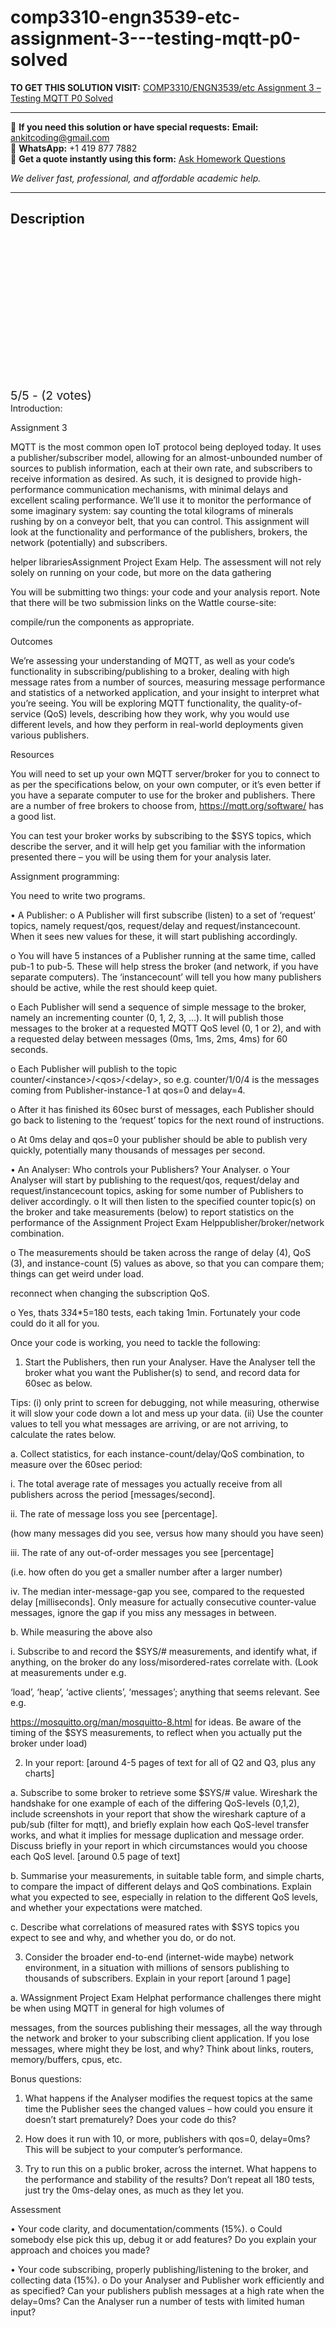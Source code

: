 # comp3310-engn3539-etc-assignment-3---testing-mqtt-p0-solved
**TO GET THIS SOLUTION VISIT:** [COMP3310/ENGN3539/etc Assignment 3 – Testing MQTT P0 Solved](https://www.ankitcodinghub.com/product/comp3310-engn3539-etc-assignment-3-testing-mqtt-p0-solved/)


---

📩 **If you need this solution or have special requests:** **Email:** ankitcoding@gmail.com  
📱 **WhatsApp:** +1 419 877 7882  
📄 **Get a quote instantly using this form:** [Ask Homework Questions](https://www.ankitcodinghub.com/services/ask-homework-questions/)

*We deliver fast, professional, and affordable academic help.*

---

<h2>Description</h2>



<div class="kk-star-ratings kksr-auto kksr-align-center kksr-valign-top" data-payload="{&quot;align&quot;:&quot;center&quot;,&quot;id&quot;:&quot;124399&quot;,&quot;slug&quot;:&quot;default&quot;,&quot;valign&quot;:&quot;top&quot;,&quot;ignore&quot;:&quot;&quot;,&quot;reference&quot;:&quot;auto&quot;,&quot;class&quot;:&quot;&quot;,&quot;count&quot;:&quot;2&quot;,&quot;legendonly&quot;:&quot;&quot;,&quot;readonly&quot;:&quot;&quot;,&quot;score&quot;:&quot;5&quot;,&quot;starsonly&quot;:&quot;&quot;,&quot;best&quot;:&quot;5&quot;,&quot;gap&quot;:&quot;4&quot;,&quot;greet&quot;:&quot;Rate this product&quot;,&quot;legend&quot;:&quot;5\/5 - (2 votes)&quot;,&quot;size&quot;:&quot;24&quot;,&quot;title&quot;:&quot;COMP3310\/ENGN3539\/etc Assignment 3 – Testing MQTT P0 Solved&quot;,&quot;width&quot;:&quot;138&quot;,&quot;_legend&quot;:&quot;{score}\/{best} - ({count} {votes})&quot;,&quot;font_factor&quot;:&quot;1.25&quot;}">

<div class="kksr-stars">

<div class="kksr-stars-inactive">
            <div class="kksr-star" data-star="1" style="padding-right: 4px">


<div class="kksr-icon" style="width: 24px; height: 24px;"></div>
        </div>
            <div class="kksr-star" data-star="2" style="padding-right: 4px">


<div class="kksr-icon" style="width: 24px; height: 24px;"></div>
        </div>
            <div class="kksr-star" data-star="3" style="padding-right: 4px">


<div class="kksr-icon" style="width: 24px; height: 24px;"></div>
        </div>
            <div class="kksr-star" data-star="4" style="padding-right: 4px">


<div class="kksr-icon" style="width: 24px; height: 24px;"></div>
        </div>
            <div class="kksr-star" data-star="5" style="padding-right: 4px">


<div class="kksr-icon" style="width: 24px; height: 24px;"></div>
        </div>
    </div>

<div class="kksr-stars-active" style="width: 138px;">
            <div class="kksr-star" style="padding-right: 4px">


<div class="kksr-icon" style="width: 24px; height: 24px;"></div>
        </div>
            <div class="kksr-star" style="padding-right: 4px">


<div class="kksr-icon" style="width: 24px; height: 24px;"></div>
        </div>
            <div class="kksr-star" style="padding-right: 4px">


<div class="kksr-icon" style="width: 24px; height: 24px;"></div>
        </div>
            <div class="kksr-star" style="padding-right: 4px">


<div class="kksr-icon" style="width: 24px; height: 24px;"></div>
        </div>
            <div class="kksr-star" style="padding-right: 4px">


<div class="kksr-icon" style="width: 24px; height: 24px;"></div>
        </div>
    </div>
</div>


<div class="kksr-legend" style="font-size: 19.2px;">
            5/5 - (2 votes)    </div>
    </div>
Introduction:

Assignment 3

MQTT is the most common open IoT protocol being deployed today. It uses a publisher/subscriber model, allowing for an almost-unbounded number of sources to publish information, each at their own rate, and subscribers to receive information as desired. As such, it is designed to provide high-performance communication mechanisms, with minimal delays and excellent scaling performance. We’ll use it to monitor the performance of some imaginary system: say counting the total kilograms of minerals rushing by on a conveyor belt, that you can control. This assignment will look at the functionality and performance of the publishers, brokers, the network (potentially) and subscribers.

helper librariesAssignment Project Exam Help. The assessment will not rely solely on running on your code, but more on the data gathering

You will be submitting two things: your code and your analysis report. Note that there will be two submission links on the Wattle course-site:

compile/run the components as appropriate.

Outcomes

We’re assessing your understanding of MQTT, as well as your code’s functionality in subscribing/publishing to a broker, dealing with high message rates from a number of sources, measuring message performance and statistics of a networked application, and your insight to interpret what you’re seeing. You will be exploring MQTT functionality, the quality-of-service (QoS) levels, describing how they work, why you would use different levels, and how they perform in real-world deployments given various publishers.

Resources

You will need to set up your own MQTT server/broker for you to connect to as per the specifications below, on your own computer, or it’s even better if you have a separate computer to use for the broker and publishers. There are a number of free brokers to choose from, https://mqtt.org/software/ has a good list.

You can test your broker works by subscribing to the $SYS topics, which describe the server, and it will help get you familiar with the information presented there – you will be using them for your analysis later.

Assignment programming:

You need to write two programs.

• A Publisher: o A Publisher will first subscribe (listen) to a set of ‘request’ topics, namely request/qos, request/delay and request/instancecount. When it sees new values for these, it will start publishing accordingly.

o You will have 5 instances of a Publisher running at the same time, called pub-1 to pub-5. These will help stress the broker (and network, if you have separate computers). The ‘instancecount’ will tell you how many publishers should be active, while the rest should keep quiet.

o Each Publisher will send a sequence of simple message to the broker, namely an incrementing counter (0, 1, 2, 3, …). It will publish those messages to the broker at a requested MQTT QoS level (0, 1 or 2), and with a requested delay between messages (0ms, 1ms, 2ms, 4ms) for 60 seconds.

o Each Publisher will publish to the topic counter/&lt;instance&gt;/&lt;qos&gt;/&lt;delay&gt;, so e.g. counter/1/0/4 is the messages coming from Publisher-instance-1 at qos=0 and delay=4.

o After it has finished its 60sec burst of messages, each Publisher should go back to listening to the ‘request’ topics for the next round of instructions.

o At 0ms delay and qos=0 your publisher should be able to publish very quickly, potentially many thousands of messages per second.

• An Analyser: Who controls your Publishers? Your Analyser. o Your Analyser will start by publishing to the request/qos, request/delay and request/instancecount topics, asking for some number of Publishers to deliver accordingly. o It will then listen to the specified counter topic(s) on the broker and take measurements (below) to report statistics on the performance of the Assignment Project Exam Helppublisher/broker/network combination.

o The measurements should be taken across the range of delay (4), QoS (3), and instance-count (5) values as above, so that you can compare them; things can get weird under load.

reconnect when changing the subscription QoS.

o Yes, thats 3*3*4*5=180 tests, each taking 1min. Fortunately your code could do it all for you.

Once your code is working, you need to tackle the following:

1. Start the Publishers, then run your Analyser. Have the Analyser tell the broker what you want the Publisher(s) to send, and record data for 60sec as below.

Tips: (i) only print to screen for debugging, not while measuring, otherwise it will slow your code down a lot and mess up your data. (ii) Use the counter values to tell you what messages are arriving, or are not arriving, to calculate the rates below.

a. Collect statistics, for each instance-count/delay/QoS combination, to measure over the 60sec period:

i. The total average rate of messages you actually receive from all publishers across the period [messages/second].

ii. The rate of message loss you see [percentage].

(how many messages did you see, versus how many should you have seen)

iii. The rate of any out-of-order messages you see [percentage]

(i.e. how often do you get a smaller number after a larger number)

iv. The median inter-message-gap you see, compared to the requested delay [milliseconds]. Only measure for actually consecutive counter-value messages, ignore the gap if you miss any messages in between.

b. While measuring the above also

i. Subscribe to and record the $SYS/# measurements, and identify what, if anything, on the broker do any loss/misordered-rates correlate with. (Look at measurements under e.g.

‘load’, ‘heap’, ‘active clients’, ‘messages’; anything that seems relevant. See e.g.

https://mosquitto.org/man/mosquitto-8.html for ideas. Be aware of the timing of the $SYS measurements, to reflect when you actually put the broker under load)

2. In your report: [around 4-5 pages of text for all of Q2 and Q3, plus any charts]

a. Subscribe to some broker to retrieve some $SYS/# value. Wireshark the handshake for one example of each of the differing QoS-levels (0,1,2), include screenshots in your report that show the wireshark capture of a pub/sub (filter for mqtt), and briefly explain how each QoS-level transfer works, and what it implies for message duplication and message order. Discuss briefly in your report in which circumstances would you choose each QoS level. [around 0.5 page of text]

b. Summarise your measurements, in suitable table form, and simple charts, to compare the impact of different delays and QoS combinations. Explain what you expected to see, especially in relation to the different QoS levels, and whether your expectations were matched.

c. Describe what correlations of measured rates with $SYS topics you expect to see and why, and whether you do, or do not.

3. Consider the broader end-to-end (internet-wide maybe) network environment, in a situation with millions of sensors publishing to thousands of subscribers. Explain in your report [around 1 page]

a. WAssignment Project Exam Helphat performance challenges there might be when using MQTT in general for high volumes of

messages, from the sources publishing their messages, all the way through the network and broker to your subscribing client application. If you lose messages, where might they be lost, and why? Think about links, routers, memory/buffers, cpus, etc.

Bonus questions:

1. What happens if the Analyser modifies the request topics at the same time the Publisher sees the changed values – how could you ensure it doesn’t start prematurely? Does your code do this?

2. How does it run with 10, or more, publishers with qos=0, delay=0ms? This will be subject to your computer’s performance.

3. Try to run this on a public broker, across the internet. What happens to the performance and stability of the results? Don’t repeat all 180 tests, just try the 0ms-delay ones, as much as they let you.

Assessment

• Your code clarity, and documentation/comments (15%). o Could somebody else pick this up, debug it or add features? Do you explain your approach and choices you made?

• Your code subscribing, properly publishing/listening to the broker, and collecting data (15%). o Do your Analyser and Publisher work efficiently and as specified? Can your publishers publish messages at a high rate when the delay=0ms? Can the Analyser run a number of tests with limited human input?
